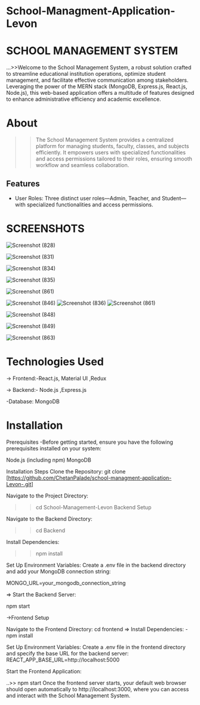 # School-Managment-Application-Levon
# SCHOOL MANAGEMENT SYSTEM
 ...>>Welcome to the School Management System, a robust solution crafted to streamline educational institution operations, optimize student management, and facilitate effective 
    communication among stakeholders. Leveraging the power of the MERN stack (MongoDB, Express.js, React.js, Node.js), this web-based application offers a multitude of features designed 
    to enhance administrative efficiency and academic excellence.

# About
>> The School Management System provides a centralized platform for managing students, faculty, classes, and subjects efficiently. It empowers users with specialized functionalities and access permissions tailored to their roles, ensuring smooth workflow and seamless collaboration.

## Features
 - User Roles: Three distinct user roles—Admin, Teacher, and Student—with specialized functionalities and access permissions.


# SCREENSHOTS
![Screenshot (828)](https://github.com/user-attachments/assets/ff0904e2-f0f0-4bd9-98b9-fc0a8297e6db)

![Screenshot (831)](https://github.com/user-attachments/assets/4a1720cd-48e5-4bcc-901c-d4f98311a459)


![Screenshot (834)](https://github.com/user-attachments/assets/34e5a166-7f01-47b6-a0d9-bf7827fce0b8)

![Screenshot (835)](https://github.com/user-attachments/assets/e04e1710-7c2a-4c3d-b943-8914bb3c8713)

![Screenshot (861)](https://github.com/user-attachments/assets/45ef01f9-95f3-4746-8554-3dd949f92139)

![Screenshot (846)](https://github.com/user-attachments/assets/8e7fb15b-3903-4e27-9c60-03d35705f37b)
![Screenshot (836)](https://github.com/user-attachments/assets/0ff0757f-1f0c-4de1-b8c2-b152e93756c8)
![Screenshot (861)](https://github.com/user-attachments/assets/c4d1356f-0f25-449a-8e18-577e500b4105)

![Screenshot (848)](https://github.com/user-attachments/assets/e53f9e6b-deb2-4100-af93-cf77189d6e4c)

![Screenshot (849)](https://github.com/user-attachments/assets/081d4cb8-87cc-493d-86d3-5ed99bcaf45b)

![Screenshot (863)](https://github.com/user-attachments/assets/0a826b1e-3c48-472f-a796-c76c299cab26)

# Technologies Used
 -> Frontend:-React.js, Material UI ,Redux

 -> Backend:- Node.js ,Express.js

-Database: MongoDB

# Installation
Prerequisites -Before getting started, ensure you have the following prerequisites installed on your system:

Node.js (including npm) MongoDB

Installation Steps Clone the Repository: git clone [https://github.com/ChetanPalade/school-managment-application-Levon-.git]

Navigate to the Project Directory:
  >> cd School-Management-Levon Backend Setup

Navigate to the Backend Directory:
>> cd Backend

Install Dependencies:
>> npm install

Set Up Environment Variables: Create a .env file in the backend directory and add your MongoDB connection string:

MONGO_URL=your_mongodb_connection_string

=> Start the Backend Server:

npm start

->Frontend Setup

Navigate to the Frontend Directory:
cd frontend => Install Dependencies: -npm install

Set Up Environment Variables: Create a .env file in the frontend directory and specify the base URL for the backend server: REACT_APP_BASE_URL=http://localhost:5000

Start the Frontend Application:

..>> npm start Once the frontend server starts, your default web browser should open automatically to http://localhost:3000, where you can access and interact with the School Management System.
